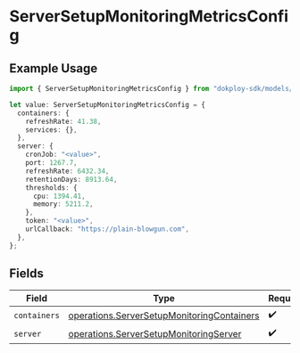 # ServerSetupMonitoringMetricsConfig

## Example Usage

```typescript
import { ServerSetupMonitoringMetricsConfig } from "dokploy-sdk/models/operations";

let value: ServerSetupMonitoringMetricsConfig = {
  containers: {
    refreshRate: 41.38,
    services: {},
  },
  server: {
    cronJob: "<value>",
    port: 1267.7,
    refreshRate: 6432.34,
    retentionDays: 8913.64,
    thresholds: {
      cpu: 1394.41,
      memory: 5211.2,
    },
    token: "<value>",
    urlCallback: "https://plain-blowgun.com",
  },
};
```

## Fields

| Field                                                                                                    | Type                                                                                                     | Required                                                                                                 | Description                                                                                              |
| -------------------------------------------------------------------------------------------------------- | -------------------------------------------------------------------------------------------------------- | -------------------------------------------------------------------------------------------------------- | -------------------------------------------------------------------------------------------------------- |
| `containers`                                                                                             | [operations.ServerSetupMonitoringContainers](../../models/operations/serversetupmonitoringcontainers.md) | :heavy_check_mark:                                                                                       | N/A                                                                                                      |
| `server`                                                                                                 | [operations.ServerSetupMonitoringServer](../../models/operations/serversetupmonitoringserver.md)         | :heavy_check_mark:                                                                                       | N/A                                                                                                      |